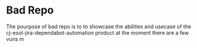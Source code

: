 # Bad Repo

The pourpose of bad repo is to to showcase the abilities and usecase of the cj-esol-jira-dependabot-automation product at the moment there are a few vuns m

